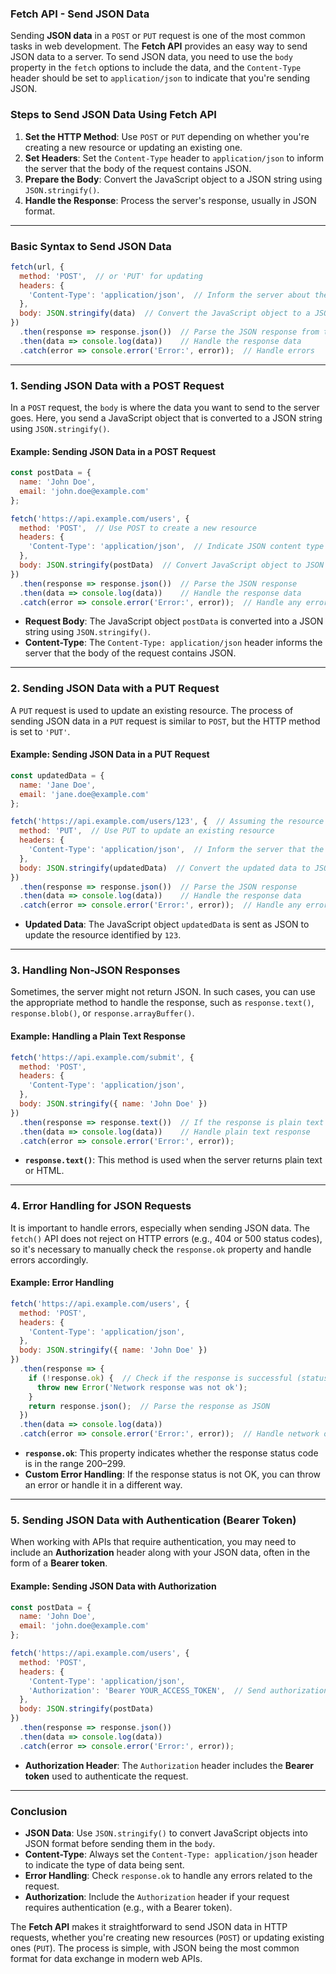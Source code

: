 ### **Fetch API - Send JSON Data**

Sending **JSON data** in a `POST` or `PUT` request is one of the most common tasks in web development. The **Fetch API** provides an easy way to send JSON data to a server. To send JSON data, you need to use the `body` property in the `fetch` options to include the data, and the `Content-Type` header should be set to `application/json` to indicate that you're sending JSON.

### **Steps to Send JSON Data Using Fetch API**

1. **Set the HTTP Method**: Use `POST` or `PUT` depending on whether you're creating a new resource or updating an existing one.
2. **Set Headers**: Set the `Content-Type` header to `application/json` to inform the server that the body of the request contains JSON.
3. **Prepare the Body**: Convert the JavaScript object to a JSON string using `JSON.stringify()`.
4. **Handle the Response**: Process the server's response, usually in JSON format.

---

### **Basic Syntax to Send JSON Data**

```javascript
fetch(url, {
  method: 'POST',  // or 'PUT' for updating
  headers: {
    'Content-Type': 'application/json',  // Inform the server about the content type
  },
  body: JSON.stringify(data)  // Convert the JavaScript object to a JSON string
})
  .then(response => response.json())  // Parse the JSON response from the server
  .then(data => console.log(data))    // Handle the response data
  .catch(error => console.error('Error:', error));  // Handle errors
```

---

### **1. Sending JSON Data with a POST Request**

In a `POST` request, the `body` is where the data you want to send to the server goes. Here, you send a JavaScript object that is converted to a JSON string using `JSON.stringify()`.

#### **Example: Sending JSON Data in a POST Request**

```javascript
const postData = {
  name: 'John Doe',
  email: 'john.doe@example.com'
};

fetch('https://api.example.com/users', {
  method: 'POST',  // Use POST to create a new resource
  headers: {
    'Content-Type': 'application/json',  // Indicate JSON content type
  },
  body: JSON.stringify(postData)  // Convert JavaScript object to JSON
})
  .then(response => response.json())  // Parse the JSON response
  .then(data => console.log(data))    // Handle the response data
  .catch(error => console.error('Error:', error));  // Handle any errors
```

- **Request Body**: The JavaScript object `postData` is converted into a JSON string using `JSON.stringify()`.
- **Content-Type**: The `Content-Type: application/json` header informs the server that the body of the request contains JSON.

---

### **2. Sending JSON Data with a PUT Request**

A `PUT` request is used to update an existing resource. The process of sending JSON data in a `PUT` request is similar to `POST`, but the HTTP method is set to `'PUT'`.

#### **Example: Sending JSON Data in a PUT Request**

```javascript
const updatedData = {
  name: 'Jane Doe',
  email: 'jane.doe@example.com'
};

fetch('https://api.example.com/users/123', {  // Assuming the resource ID is 123
  method: 'PUT',  // Use PUT to update an existing resource
  headers: {
    'Content-Type': 'application/json',  // Inform the server that the body is JSON
  },
  body: JSON.stringify(updatedData)  // Convert the updated data to JSON
})
  .then(response => response.json())  // Parse the JSON response
  .then(data => console.log(data))    // Handle the response data
  .catch(error => console.error('Error:', error));  // Handle any errors
```

- **Updated Data**: The JavaScript object `updatedData` is sent as JSON to update the resource identified by `123`.

---

### **3. Handling Non-JSON Responses**

Sometimes, the server might not return JSON. In such cases, you can use the appropriate method to handle the response, such as `response.text()`, `response.blob()`, or `response.arrayBuffer()`.

#### **Example: Handling a Plain Text Response**

```javascript
fetch('https://api.example.com/submit', {
  method: 'POST',
  headers: {
    'Content-Type': 'application/json',
  },
  body: JSON.stringify({ name: 'John Doe' })
})
  .then(response => response.text())  // If the response is plain text
  .then(data => console.log(data))    // Handle plain text response
  .catch(error => console.error('Error:', error));
```

- **`response.text()`**: This method is used when the server returns plain text or HTML.

---

### **4. Error Handling for JSON Requests**

It is important to handle errors, especially when sending JSON data. The `fetch()` API does not reject on HTTP errors (e.g., 404 or 500 status codes), so it's necessary to manually check the `response.ok` property and handle errors accordingly.

#### **Example: Error Handling**

```javascript
fetch('https://api.example.com/users', {
  method: 'POST',
  headers: {
    'Content-Type': 'application/json',
  },
  body: JSON.stringify({ name: 'John Doe' })
})
  .then(response => {
    if (!response.ok) {  // Check if the response is successful (status code 2xx)
      throw new Error('Network response was not ok');
    }
    return response.json();  // Parse the response as JSON
  })
  .then(data => console.log(data))
  .catch(error => console.error('Error:', error));  // Handle network or parsing errors
```

- **`response.ok`**: This property indicates whether the response status code is in the range 200–299.
- **Custom Error Handling**: If the response status is not OK, you can throw an error or handle it in a different way.

---

### **5. Sending JSON Data with Authentication (Bearer Token)**

When working with APIs that require authentication, you may need to include an **Authorization** header along with your JSON data, often in the form of a **Bearer token**.

#### **Example: Sending JSON Data with Authorization**

```javascript
const postData = {
  name: 'John Doe',
  email: 'john.doe@example.com'
};

fetch('https://api.example.com/users', {
  method: 'POST',
  headers: {
    'Content-Type': 'application/json',
    'Authorization': 'Bearer YOUR_ACCESS_TOKEN',  // Send authorization token in header
  },
  body: JSON.stringify(postData)
})
  .then(response => response.json())
  .then(data => console.log(data))
  .catch(error => console.error('Error:', error));
```

- **Authorization Header**: The `Authorization` header includes the **Bearer token** used to authenticate the request.

---

### **Conclusion**

- **JSON Data**: Use `JSON.stringify()` to convert JavaScript objects into JSON format before sending them in the `body`.
- **Content-Type**: Always set the `Content-Type: application/json` header to indicate the type of data being sent.
- **Error Handling**: Check `response.ok` to handle any errors related to the request.
- **Authorization**: Include the `Authorization` header if your request requires authentication (e.g., with a Bearer token).

The **Fetch API** makes it straightforward to send JSON data in HTTP requests, whether you're creating new resources (`POST`) or updating existing ones (`PUT`). The process is simple, with JSON being the most common format for data exchange in modern web APIs.
